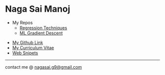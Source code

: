 # Naga Sai Manoj

- My Repos
  - [Regression Techniques](https://nagasaimanoj.github.io/Regression_Techniques/)
  - [ML Gradient Descent](https://github.com/nagasaimanoj/ML_Gradient_Descent)

* [My Github Link](https://github.com/nagasaimanoj)
* [My Curriculum Vitae](https://nagasaimanoj.github.io/curriculum-vitae)
* [Web Snipets](https://nagasaimanoj.github.io/My-Site)

---

contact me @ nagasai.g9@gmail.com
